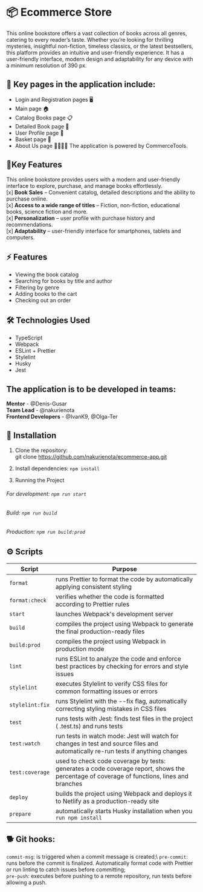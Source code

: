 # 📦 Ecommerce Store

This online bookstore offers a vast collection of books across all genres, catering to every reader’s taste. Whether you’re looking for thrilling mysteries, insightful non-fiction, timeless classics, or the latest bestsellers, this platform provides an intuitive and user-friendly experience. It has a user-friendly interface, modern design and adaptability for any device with a minimum resolution of 390 px.

## 📖 Key pages in the application include:

- Login and Registration pages 🖥️
- Main page 🏠
- Catalog Books page 📋
- Detailed Book page 🔎
- User Profile page 👤
- Basket page 🛒
- About Us page 🙋‍♂️🙋‍♀️
  The application is powered by CommerceTools.

## 🌟Key Features

This online bookstore provides users with a modern and user-friendly interface to explore, purchase, and manage books effortlessly.  
[x] **Book Sales** – Convenient catalog, detailed descriptions and the ability to purchase online.  
[x] **Access to a wide range of titles** – Fiction, non-fiction, educational books, science fiction and more.  
[x] **Personalization** – user profile with purchase history and recommendations.  
[x] **Adaptability** – user-friendly interface for smartphones, tablets and computers.

## ⚡ Features

- Viewing the book catalog
- Searching for books by title and author
- Filtering by genre
- Adding books to the cart
- Checking out an order

## 🛠️ Technologies Used

- TypeScript
- Webpack
- ESLint + Prettier
- Stylelint
- Husky
- Jest

## The application is to be developed in teams:

**Mentor** - @Denis-Gusar  
**Team Lead** - @nakurienota  
**Frontend Developers** - @IvanK9, @Olga-Ter

## 🔧 Installation

1. Clone the repository:  
   git clone https://github.com/nakurienota/ecommerce-app.git

2. Install dependencies:
   `npm install`

3. Running the Project

###### For development: `npm run start`

###### Build: `npm run build`

###### Production: `npm run build:prod`

## ⚙️ Scripts

| Script          | Purpose                                                                                                                                   |
| --------------- | ----------------------------------------------------------------------------------------------------------------------------------------- |
| `format`        | runs Prettier to format the code by automatically applying consistent styling                                                             |
| `format:check`  | verifies whether the code is formatted according to Prettier rules                                                                        |
| `start`         | launches Webpack's development server                                                                                                     |
| `build`         | compiles the project using Webpack to generate the final production-ready files                                                           |
| `build:prod`    | compiles the project using Webpack in production mode                                                                                     |
| `lint`          | runs ESLint to analyze the code and enforce best practices by checking for errors and style issues                                        |
| `stylelint`     | executes Stylelint to verify CSS files for common formatting issues or errors                                                             |
| `stylelint:fix` | runs Stylelint with the --fix flag, automatically correcting styling mistakes in CSS files                                                |
| `test`          | runs tests with Jest: finds test files in the project ( .test.ts) and runs tests                                                          |
| `test:watch`    | run tests in watch mode: Jest will watch for changes in test and source files and automatically re-run tests if anything changes          |
| `test:coverage` | used to check code coverage by tests: generates a code coverage report, shows the percentage of coverage of functions, lines and branches |
| `deploy`        | builds the project using Webpack and deploys it to Netlify as a production-ready site                                                     |
| `prepare`       | automatically starts Husky installation when you `run npm install`                                                                        |

## 🐕 Git hooks:

`commit-msg`: is triggered when a commit message is created;\ `pre-commit`: runs before the commit is finalized. Automatically format code with Prettier or run linting to catch issues before committing;\
`pre-push`: executes before pushing to a remote repository, run tests before allowing a push.
